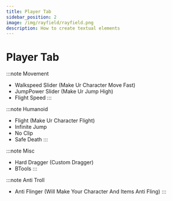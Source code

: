 ```yaml
---
title: Player Tab
sidebar_position: 2
image: /img/rayfield/rayfield.png
description: How to create textual elements
---
```


# Player Tab

:::note Movement 
- Walkspeed Slider (Make Ur Character Move Fast)
- JumpPower Slider (Make Ur Jump High)
- Flight Speed
:::

:::note Humanoid
- Flight (Make Ur Character Flight)
- Infinite Jump
- No Clip
- Safe Death
:::

:::note Misc
- Hard Dragger (Custom Dragger)
- BTools
:::

:::note Anti Troll
- Anti Flinger (Will Make Your Character And Items Anti Fling)
:::

